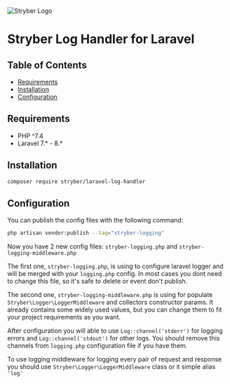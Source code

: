 ![Stryber Logo](https://g8i2b2u8.rocketcdn.me/wp-content/uploads/2019/12/Stryber-white-logo-1.png)

# Stryber Log Handler for Laravel

## Table of Contents

- [Requirements](#requirements)
- [Installation](#installation)
- [Configuration](#configuration)

## Requirements

- PHP ^7.4
- Laravel 7.* - 8.*

## Installation

```bash
composer require stryber/laravel-log-handler
```

## Configuration

You can publish the config files with the following command:

```bash
php artisan vendor:publish --tag="stryber-logging"
```

Now you have 2 new config files: ```stryber-logging.php``` and ```stryber-logging-middleware.php```

The first one, ```stryber-logging.php```, is using to configure laravel logger and will be merged with your ```logging.php``` config.
In most cases you dont need to change this file, so it's safe to delete or event don't publish.

The second one, ```stryber-logging-middleware.php``` is using for populate ```Stryber\Logger\LoggerMiddleware``` and collectors constructor params.
It already contains some widely used values, but you can change them to fit your project requirements as you want.

After configuration you will able to use ```Log::channel('stderr')``` for logging errors and ```Log::channel('stdout')``` 
for other logs. You should remove this channels from ```logging.php``` configuration file if you have them.

To use logging middleware for logging every pair of request and response you should use ```Stryber\Logger\LoggerMiddleware``` class 
or it simple alias ```'log'```
